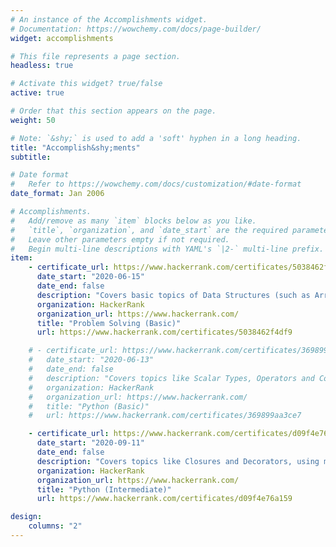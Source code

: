 ```yaml
---
# An instance of the Accomplishments widget.
# Documentation: https://wowchemy.com/docs/page-builder/
widget: accomplishments

# This file represents a page section.
headless: true

# Activate this widget? true/false
active: true

# Order that this section appears on the page.
weight: 50

# Note: `&shy;` is used to add a 'soft' hyphen in a long heading.
title: "Accomplish&shy;ments"
subtitle:

# Date format
#   Refer to https://wowchemy.com/docs/customization/#date-format
date_format: Jan 2006

# Accomplishments.
#   Add/remove as many `item` blocks below as you like.
#   `title`, `organization`, and `date_start` are the required parameters.
#   Leave other parameters empty if not required.
#   Begin multi-line descriptions with YAML's `|2-` multi-line prefix.
item:
    - certificate_url: https://www.hackerrank.com/certificates/5038462f4df9
      date_start: "2020-06-15"
      date_end: false
      description: "Covers basic topics of Data Structures (such as Arrays, Strings) and Algorithms (such as Sorting and Searching)."
      organization: HackerRank
      organization_url: https://www.hackerrank.com/
      title: "Problem Solving (Basic)"
      url: https://www.hackerrank.com/certificates/5038462f4df9

    # - certificate_url: https://www.hackerrank.com/certificates/369899aa3ce7
    #   date_start: "2020-06-13"
    #   date_end: false
    #   description: "Covers topics like Scalar Types, Operators and Control Flow, Strings, Collections and Iteration, Modularity, Objects and Types and Classes"
    #   organization: HackerRank
    #   organization_url: https://www.hackerrank.com/
    #   title: "Python (Basic)"
    #   url: https://www.hackerrank.com/certificates/369899aa3ce7

    - certificate_url: https://www.hackerrank.com/certificates/d09f4e76a159
      date_start: "2020-09-11"
      date_end: false
      description: "Covers topics like Closures and Decorators, using magic methods in Python, Collections, Exceptions, Errors, and using Context Managers"
      organization: HackerRank
      organization_url: https://www.hackerrank.com/
      title: "Python (Intermediate)"
      url: https://www.hackerrank.com/certificates/d09f4e76a159

design:
    columns: "2"
---
```

